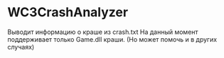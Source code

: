 # WC3CrashAnalyzer
Выводит информацию о краше из crash.txt 
На данный момент поддерживает только Game.dll краши.
(Но может помочь и в других случаях)
